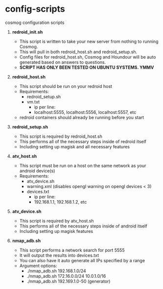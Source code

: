 # config-scripts
 cosmog configuration scripts

1. **redroid_init.sh**
    - This script is written to take your new server from nothing to running Cosmog.
    - This will pull in both redroid_host.sh and redroid_setup.sh.
    - Config files for redroid_host.sh, Cosmog and Houndour will be auto generated based on answers to questions.
    - **SCRIPT HAS ONLY BEEN TESTED ON UBUNTU SYSTEMS. YMMV**


2. **redroid_host.sh**
    - This script should be run on your redroid host
    - Requirements:
        - redroid_setup.sh
        - vm.txt
          - ip per line:
          - localhost:5555, localhost:5556, localhost:5557, etc
    - redroid containers should already be running before you start

3. **redroid_setup.sh**
    - This script is required by redroid_host.sh
    - This performs all of the necessary steps inside of redroid itself
    - Including setting up magisk and all necessary features

4. **atv_host.sh**
    - This script must be run on a host on the same network as your android device(s)
    - Requirements:
        - atv_device.sh
        - warning.xml (disables opengl warning on opengl devices < 3)
        - devices.txt
          - ip per line:
          - 192.168.1.1, 192.168.1.2, etc

5. **atv_device.sh**
    - This script is required by atv_host.sh
    - This performs all of the necessary steps inside of android itself
    - Including setting up magisk features

6. **nmap_adb.sh**
    - This script performs a network search for port 5555
    - It will output the results into devices.txt
    - You can also have it auto generate all IPs specified by a range
    - Argument options:
      - ./nmap_adb.sh 192.168.1.0/24
      - ./nmap_adb.sh 172.16.0.0/24 10.0.1.0/16
      - ./nmap_adb.sh 192.169.1.0-50 (generator)
